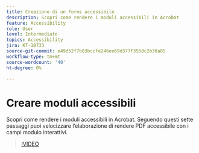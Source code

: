 ```yaml
---
title: Creazione di un Forms accessibile
description: Scopri come rendere i moduli accessibili in Acrobat
feature: Accessibility
role: User
level: Intermediate
topics: Accessibility
jira: KT-18733
source-git-commit: e49d52f7b83bccfe246ee69d377f3558c2b30a85
workflow-type: tm+mt
source-wordcount: '40'
ht-degree: 0%

---
```


# Creare moduli accessibili

Scopri come rendere i moduli accessibili in Acrobat. Seguendo questi sette passaggi puoi velocizzare l’elaborazione di rendere PDF accessibile con i campi modulo interattivi.

>[!VIDEO](https://video.tv.adobe.com/v/3471615?quality=12&learn=on&hidetitle=true)